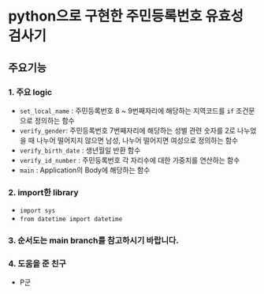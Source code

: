 # python으로 구현한 주민등록번호 유효성 검사기

## 주요기능
### 1. 주요 logic
  - `set_local_name` : 주민등록번호 8 ~ 9번째자리에 해당하는 지역코드를 `if` 조건문으로 정의하는 함수
  - `verify_gender`: 주민등록번호 7번째자리에 해당하는 성별 관련 숫자를 2로 나누었을 때 나누어 떨어지지 않으면 남성, 나누어 떨어지면 여성으로 정의하는 함수
  - `verify_birth_date` : 생년월일 반환 함수
  - `verify_id_number` : 주민등록번호 각 자리수에 대한 가중치를 연산하는 함수
  - `main` : Application의 Body에 해당하는 함수
  
### 2. import한 library
  - `import sys`
  - `from datetime import datetime`

### 3. 순서도는 main branch를 참고하시기 바랍니다.

### 4. 도움을 준 친구
  - P군
